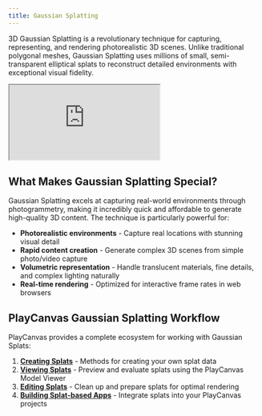 ```yaml
---
title: Gaussian Splatting
---
```


3D Gaussian Splatting is a revolutionary technique for capturing, representing, and rendering photorealistic 3D scenes. Unlike traditional polygonal meshes, Gaussian Splatting uses millions of small, semi-transparent elliptical splats to reconstruct detailed environments with exceptional visual fidelity.

<div className="iframe-container">
    <iframe src="https://playcanv.as/e/p/cLkf99ZV/" title="360 lookaround camera" allow="camera; microphone; xr-spatial-tracking; fullscreen" allowfullscreen></iframe>
</div>

## What Makes Gaussian Splatting Special?

Gaussian Splatting excels at capturing real-world environments through photogrammetry, making it incredibly quick and affordable to generate high-quality 3D content. The technique is particularly powerful for:

- **Photorealistic environments** - Capture real locations with stunning visual detail
- **Rapid content creation** - Generate complex 3D scenes from simple photo/video capture
- **Volumetric representation** - Handle translucent materials, fine details, and complex lighting naturally
- **Real-time rendering** - Optimized for interactive frame rates in web browsers

## PlayCanvas Gaussian Splatting Workflow

PlayCanvas provides a complete ecosystem for working with Gaussian Splats:

1. **[Creating Splats](creating)** - Methods for creating your own splat data
2. **[Viewing Splats](viewing)** - Preview and evaluate splats using the PlayCanvas Model Viewer
3. **[Editing Splats](editing)** - Clean up and prepare splats for optimal rendering
4. **[Building Splat-based Apps](building)** - Integrate splats into your PlayCanvas projects

